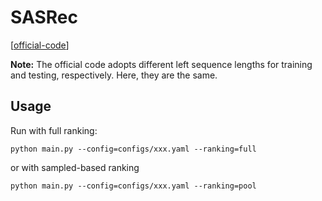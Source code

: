 

# SASRec

[[official-code](https://github.com/Forrest-Stone/MA-GNN)]


**Note:** The official code adopts different left sequence lengths for training and testing, respectively. Here, they are the same.

## Usage

Run with full ranking:

    python main.py --config=configs/xxx.yaml --ranking=full

or with sampled-based ranking

    python main.py --config=configs/xxx.yaml --ranking=pool